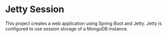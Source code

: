 # Jetty Session

This project creates a web application using Spring Boot and Jetty. Jetty is
configured to use session storage of a MongoDB instance.